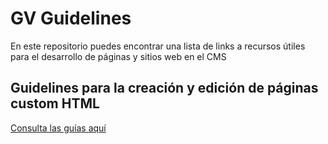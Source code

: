 # GV Guidelines

En este repositorio puedes encontrar una lista de links a recursos útiles para el desarrollo de páginas y sitios web en el CMS

## Guidelines para la creación y edición de páginas custom HTML
[Consulta las guías aquí](https://github.com/evacruz-gv/Go-VIrtual-Guidelines/wiki/Go-Virtual-Guidelines-para-creaci%C3%B3n-de-p%C3%A1ginas-Custom-HTML-en-DealerOn)


